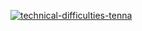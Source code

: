 [![technical-difficulties-tenna](https://github.com/user-attachments/assets/31f29c30-296f-4533-8917-328d3123246e)](https://open.spotify.com/track/6jInFUHvGRBrqJkDwfNcPI?si=f36788a66da444d4)


